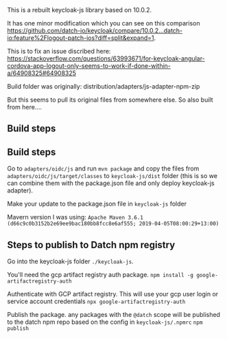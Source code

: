 This is a rebuilt keycloak-js library based on 10.0.2. 

It has one minor modification which you can see on this comparison https://github.com/datch-io/keycloak/compare/10.0.2...datch-io:feature%2Flogout-patch-ios?diff=split&expand=1.

This is to fix an issue discribed here: https://stackoverflow.com/questions/63993671/for-keycloak-angular-cordova-app-logout-only-seems-to-work-if-done-within-a/64908325#64908325

Build folder was originally: distribution/adapters/js-adapter-npm-zip

But this seems to pull its original files from somewhere else. So also built from here....

## Build steps

## Build steps

Go to `adapters/oidc/js` and run `mvn package` and copy the files from `adapters/oidc/js/target/classes` to `keycloak-js/dist` folder (this is so we can combine them with the package.json file and only deploy keycloak-js adapter).

Make your update to the package.json file in `keycloak-js` folder

Mavern version I was using: `Apache Maven 3.6.1 (d66c9c0b3152b2e69ee9bac180bb8fcc8e6af555; 2019-04-05T08:00:29+13:00)`

## Steps to publish to Datch npm registry
Go into the keycloak-js folder `./keycloak-js`.

You'll need the gcp artifact registry auth package.
`npm install -g google-artifactregistry-auth`

Authenticate with GCP artifact registry. This will use your gcp user login or service account credentials
`npx google-artifactregistry-auth`

Publish the package. any packages with the `@datch` scope will be published to the datch npm repo based on the config in `keycloak-js/.npmrc`
`npm publish`